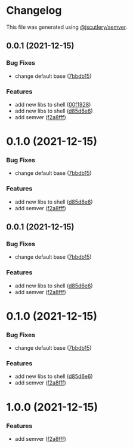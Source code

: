 # Changelog

This file was generated using [@jscutlery/semver](https://github.com/jscutlery/semver).

## 0.0.1 (2021-12-15)


### Bug Fixes

* change default base ([7bbdb15](https://github.com/bndF1/nx-bnd/commit/7bbdb153842619e150b0ffdb698baa3ad970533b))


### Features

* add new libs to shell ([00f1928](https://github.com/bndF1/nx-bnd/commit/00f192879194253152fa84bcadf87f206bc1c60b))
* add new libs to shell ([d85d6e6](https://github.com/bndF1/nx-bnd/commit/d85d6e63edb7605dbcb0ed91dc19a7f0193893cb))
* add semver ([f2a8fff](https://github.com/bndF1/nx-bnd/commit/f2a8fffb9480f82115c03e71594da3b0f7684f1f))



# 0.1.0 (2021-12-15)


### Bug Fixes

* change default base ([7bbdb15](https://github.com/bndF1/nx-bnd/commit/7bbdb153842619e150b0ffdb698baa3ad970533b))


### Features

* add new libs to shell ([d85d6e6](https://github.com/bndF1/nx-bnd/commit/d85d6e63edb7605dbcb0ed91dc19a7f0193893cb))
* add semver ([f2a8fff](https://github.com/bndF1/nx-bnd/commit/f2a8fffb9480f82115c03e71594da3b0f7684f1f))



## 0.0.1 (2021-12-15)


### Bug Fixes

* change default base ([7bbdb15](https://github.com/bndF1/nx-bnd/commit/7bbdb153842619e150b0ffdb698baa3ad970533b))


### Features

* add new libs to shell ([d85d6e6](https://github.com/bndF1/nx-bnd/commit/d85d6e63edb7605dbcb0ed91dc19a7f0193893cb))
* add semver ([f2a8fff](https://github.com/bndF1/nx-bnd/commit/f2a8fffb9480f82115c03e71594da3b0f7684f1f))



# 0.1.0 (2021-12-15)


### Bug Fixes

* change default base ([7bbdb15](https://github.com/bndF1/nx-bnd/commit/7bbdb153842619e150b0ffdb698baa3ad970533b))


### Features

* add new libs to shell ([d85d6e6](https://github.com/bndF1/nx-bnd/commit/d85d6e63edb7605dbcb0ed91dc19a7f0193893cb))
* add semver ([f2a8fff](https://github.com/bndF1/nx-bnd/commit/f2a8fffb9480f82115c03e71594da3b0f7684f1f))



# 1.0.0 (2021-12-15)


### Features

* add semver ([f2a8fff](https://github.com/bndF1/nx-bnd/commit/f2a8fffb9480f82115c03e71594da3b0f7684f1f))
